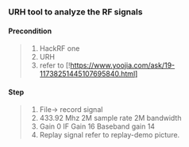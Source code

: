 ### URH tool to analyze the RF signals ###

#### Precondition ####
> 1. HackRF one
> 2. URH
> 3. refer to [!https://www.yoojia.com/ask/19-11738251445107695840.html]

#### Step ####

> 1. File-> record signal
> 2. 433.92 Mhz 2M sample rate  2M bandwidth 
> 3. Gain 0  IF Gain 16 Baseband gain 14
> 4. Replay signal refer to replay-demo picture.
